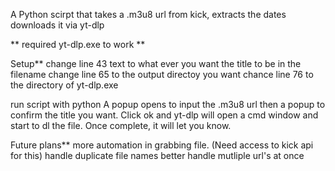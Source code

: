 A Python scirpt that takes a .m3u8 url from kick, extracts the dates downloads it via yt-dlp

** required yt-dlp.exe to work **


Setup**
change line 43 text to what ever you want the title to be in the filename
change line 65 to the output directoy you want
chance line 76 to the directory of yt-dlp.exe

run script with python
A popup opens to input the .m3u8 url then a popup to confirm the title you want. Click ok and yt-dlp will open a cmd window and start to dl the file. Once complete, it will let you know. 

Future plans**
more automation in grabbing file. (Need access to kick api for this)
handle duplicate file names better
handle mutliple url's at once

